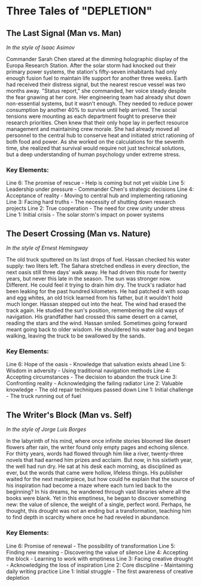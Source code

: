 # Three Tales of "DEPLETION"

## The Last Signal (Man vs. Man)
*In the style of Isaac Asimov*

Commander Sarah Chen stared at the dimming holographic display of the Europa Research Station. After the solar storm had knocked out their primary power systems, the station's fifty-seven inhabitants had only enough fusion fuel to maintain life support for another three weeks. Earth had received their distress signal, but the nearest rescue vessel was two months away. "Status report," she commanded, her voice steady despite the fear gnawing at her core. Her engineering team had already shut down non-essential systems, but it wasn't enough. They needed to reduce power consumption by another 40% to survive until help arrived. The social tensions were mounting as each department fought to preserve their research priorities. Chen knew that their only hope lay in perfect resource management and maintaining crew morale. She had already moved all personnel to the central hub to conserve heat and initiated strict rationing of both food and power. As she worked on the calculations for the seventh time, she realized that survival would require not just technical solutions, but a deep understanding of human psychology under extreme stress.

### Key Elements:

Line 6: The promise of rescue - Help is coming but not yet visible
Line 5: Leadership under pressure - Commander Chen's strategic decisions
Line 4: Acceptance of reality - Moving to central hub and implementing rationing
Line 3: Facing hard truths - The necessity of shutting down research projects
Line 2: True cooperation - The need for crew unity under stress
Line 1: Initial crisis - The solar storm's impact on power systems

## The Desert Crossing (Man vs. Nature)
*In the style of Ernest Hemingway*

The old truck sputtered on its last drops of fuel. Hassan checked his water supply: two liters left. The Sahara stretched endless in every direction, the next oasis still three days' walk away. He had driven this route for twenty years, but never this late in the season. The sun was stronger now. Different. He could feel it trying to drain him dry. The truck's radiator had been leaking for the past hundred kilometers. He had patched it with soap and egg whites, an old trick learned from his father, but it wouldn't hold much longer. Hassan stepped out into the heat. The wind had erased the track again. He studied the sun's position, remembering the old ways of navigation. His grandfather had crossed this same desert on a camel, reading the stars and the wind. Hassan smiled. Sometimes going forward meant going back to older wisdom. He shouldered his water bag and began walking, leaving the truck to be swallowed by the sands.

### Key Elements:

Line 6: Hope of the oasis - Knowledge that salvation exists ahead
Line 5: Wisdom in adversity - Using traditional navigation methods
Line 4: Accepting circumstances - The decision to abandon the truck
Line 3: Confronting reality - Acknowledging the failing radiator
Line 2: Valuable knowledge - The old repair techniques passed down
Line 1: Initial challenge - The truck running out of fuel

## The Writer's Block (Man vs. Self)
*In the style of Jorge Luis Borges*

In the labyrinth of his mind, where once infinite stories bloomed like desert flowers after rain, the writer found only empty pages and echoing silence. For thirty years, words had flowed through him like a river, twenty-three novels that had earned him prizes and acclaim. But now, in his sixtieth year, the well had run dry. He sat at his desk each morning, as disciplined as ever, but the words that came were hollow, lifeless things. His publisher waited for the next masterpiece, but how could he explain that the source of his inspiration had become a maze where each turn led back to the beginning? In his dreams, he wandered through vast libraries where all the books were blank. Yet in this emptiness, he began to discover something new: the value of silence, the weight of a single, perfect word. Perhaps, he thought, this drought was not an ending but a transformation, teaching him to find depth in scarcity where once he had reveled in abundance.

### Key Elements:

Line 6: Promise of renewal - The possibility of transformation
Line 5: Finding new meaning - Discovering the value of silence
Line 4: Accepting the block - Learning to work with emptiness
Line 3: Facing creative drought - Acknowledging the loss of inspiration
Line 2: Core discipline - Maintaining daily writing practice
Line 1: Initial struggle - The first awareness of creative depletion